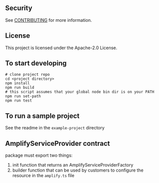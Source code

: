 ## Security

See [CONTRIBUTING](CONTRIBUTING.md#security-issue-notifications) for more information.

## License

This project is licensed under the Apache-2.0 License.

## To start developing

```
# clone project repo
cd <project directory>
npm install
npm run build
# this script assumes that your global node bin dir is on your PATH
npm run set-path
npm run test
```

## To run a sample project

See the readme in the `example-project` directory

## AmplifyServiceProvider contract

package must export two things:

1. init function that returns an AmplifyServiceProviderFactory
2. builder function that can be used by customers to configure the resource in the `amplify.ts` file
